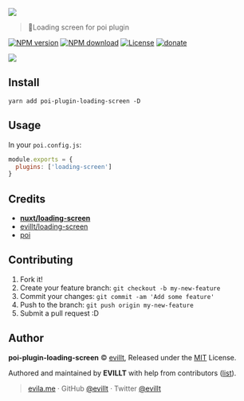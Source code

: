 ![](https://user-images.githubusercontent.com/19513289/57156519-c418c300-6e10-11e9-9027-ef64061f9f60.png)

> 🚥Loading screen for poi plugin

[![NPM version](https://badgen.net/npm/v/poi-plugin-loading-screen)](https://npmjs.com/package/poi-plugin-loading-screen)
[![NPM download](https://badgen.net/npm/dm/poi-plugin-loading-screen)](https://npmjs.com/package/poi-plugin-loading-screen)
[![License](https://badgen.net/npm/license/poi-plugin-loading-screen)](./LICENSE)
[![donate](https://badgen.net/badge/support%20me/donate/f2a)](https://patreon.com/evillt)

![](https://user-images.githubusercontent.com/19513289/57154226-ef001880-6e0a-11e9-886a-d5290270737d.gif)

## Install

```console
yarn add poi-plugin-loading-screen -D
```

## Usage

In your `poi.config.js`:

```js
module.exports = {
  plugins: ['loading-screen']
}
```

## Credits

- [**nuxt/loading-screen**](https://github.com/nuxt/loading-screen)
- [evillt/loading-screen](https://github.com/evillt/loading-screen)
- [poi](https://poi.js.org)

## Contributing

1. Fork it!
2. Create your feature branch: `git checkout -b my-new-feature`
3. Commit your changes: `git commit -am 'Add some feature'`
4. Push to the branch: `git push origin my-new-feature`
5. Submit a pull request :D

## Author

**poi-plugin-loading-screen** © [evillt](https://github.com/evillt), Released under the [MIT](./LICENSE) License.

Authored and maintained by **EVILLT** with help from contributors ([list](https://github.com/evillt/poi-plugin-loading-screen/contributors)).

> [evila.me](https://evila.me) · GitHub [@evillt](https://github.com/evillt) · Twitter [@evillt](https://twitter.com/evillt)
